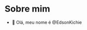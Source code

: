 # Sobre mim

- 👋 Olá, meu nome é @EdsonKichie

<!---
EdsonKichie/EdsonKichie is a ✨ special ✨ repository because its `README.md` (this file) appears on your GitHub profile.
You can click the Preview link to take a look at your changes.
--->
